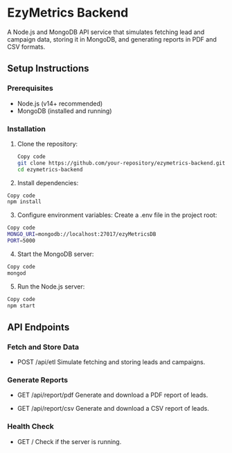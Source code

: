 # EzyMetrics Backend

A Node.js and MongoDB API service that simulates fetching lead and campaign data, storing it in MongoDB, and generating reports in PDF and CSV formats.

## Setup Instructions

### Prerequisites

- Node.js (v14+ recommended)
- MongoDB (installed and running)

### Installation

1. Clone the repository:
   
   ```bash
   Copy code
   git clone https://github.com/your-repository/ezymetrics-backend.git
   cd ezymetrics-backend
   ```
   
2. Install dependencies:

```bash
Copy code
npm install
```

3. Configure environment variables: Create a .env file in the project root:

```bash
Copy code
MONGO_URI=mongodb://localhost:27017/ezyMetricsDB
PORT=5000
```

4. Start the MongoDB server:

```bash
Copy code
mongod
```

5. Run the Node.js server:

```bash
Copy code
npm start
```

## API Endpoints

### Fetch and Store Data
   
- POST /api/etl
 Simulate fetching and storing leads and campaigns.

### Generate Reports
   
- GET /api/report/pdf
  Generate and download a PDF report of leads.

- GET /api/report/csv
  Generate and download a CSV report of leads.

### Health Check
   
- GET /
  Check if the server is running.
